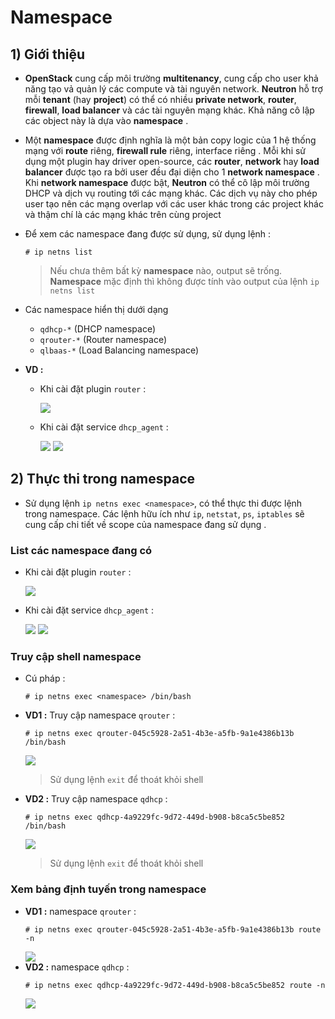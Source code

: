 # Namespace
## **1) Giới thiệu**
- **OpenStack** cung cấp môi trường **multitenancy**, cung cấp cho user khả năng tạo vả quản lý các compute và tài nguyên network. **Neutron** hỗ trợ mỗi **tenant** (hay **project**) có thể có nhiều **private network**, **router**, **firewall**, **load balancer** và các tài nguyên mạng khác. Khả năng cô lập các object này là dựa vào **namespace** .
- Một **namespace** được định nghĩa là một bản copy logic của 1 hệ thống mạng với **route** riêng, **firewall rule** riêng, interface riêng . Mỗi khi sử dụng một plugin hay driver open-source, các **router**, **network** hay **load balancer** được tạo ra bởi user đều đại diện cho 1 **network namespace** . Khi **network namespace** được bật, **Neutron** có thể cô lập môi trường DHCP và dịch vụ routing tới các mạng khác. Các dịch vụ này cho phép user tạo nên các mạng overlap với các user khác trong các project khác và thậm chí là các mạng khác trên cùng project
- Để xem các namespace đang được sử dụng, sử dụng lệnh :
    ```
    # ip netns list
    ```
    > Nếu chưa thêm bất kỳ **namespace** nào, output sẽ trống. **Namespace** mặc định thì không được tính vào output của lệnh `ip netns list`

- Các namespace hiển thị dưới dạng
    - `qdhcp-*` (DHCP namespace)
    - `qrouter-*` (Router namespace)
    - `qlbaas-*` (Load Balancing namespace)
- **VD :**
    - Khi cài đặt plugin `router` :

        <img src=https://i.imgur.com/6nAxmjN.png>
    
    - Khi cài đặt service `dhcp_agent` :

        <img src=https://i.imgur.com/pYRDlRR.png>

        <img src=https://i.imgur.com/8Q81RzM.png>

## **2) Thực thi trong namespace**
- Sử dụng lệnh `ip netns exec <namespace>`, có thể thực thi được lệnh trong namespace. Các lệnh hữu ích như `ip`, `netstat`, `ps`, `iptables` sẽ cung cấp chi tiết về scope của namespace đang sử dụng .
### **List các namespace đang có**
- Khi cài đặt plugin `router` :

    <img src=https://i.imgur.com/6nAxmjN.png>

- Khi cài đặt service `dhcp_agent` :

    <img src=https://i.imgur.com/pYRDlRR.png>

    <img src=https://i.imgur.com/8Q81RzM.png>

### **Truy cập shell namespace**
- Cú pháp :
    ```
    # ip netns exec <namespace> /bin/bash
    ```
- **VD1 :** Truy cập namespace `qrouter` :
    ```
    # ip netns exec qrouter-045c5928-2a51-4b3e-a5fb-9a1e4386b13b /bin/bash
    ```
    <img src=https://i.imgur.com/moCdcU4.png>

    > Sử dụng lệnh `exit` để thoát khỏi shell
- **VD2 :** Truy cập namespace `qdhcp` :
    ```
    # ip netns exec qdhcp-4a9229fc-9d72-449d-b908-b8ca5c5be852 /bin/bash
    ```
    <img src=https://i.imgur.com/ajrdBtS.png>

    > Sử dụng lệnh `exit` để thoát khỏi shell
### **Xem bảng định tuyến trong namespace**
- **VD1 :** namespace `qrouter` :
    ```
    # ip netns exec qrouter-045c5928-2a51-4b3e-a5fb-9a1e4386b13b route -n
    ```
    <img src=https://i.imgur.com/eCci6e0.png>
- **VD2 :** namespace `qdhcp` :
    ```
    # ip netns exec qdhcp-4a9229fc-9d72-449d-b908-b8ca5c5be852 route -n
    ```
    <img src=https://i.imgur.com/hBeIrB8.png>